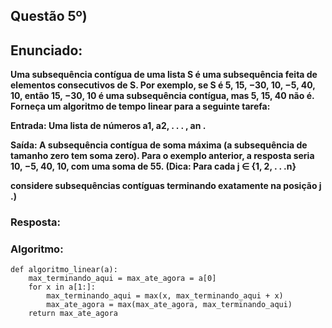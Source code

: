 ## Questão 5º)

## Enunciado:

__Uma subsequência contígua de uma lista S é uma subsequência feita de elementos consecutivos de S. Por exemplo, se S é 5, 15, −30, 10, −5, 40, 10, então 15, −30, 10 é uma subsequência contígua, mas 5, 15, 40 não é. Forneça um algoritmo de tempo linear para a seguinte tarefa:__ 

__Entrada: Uma lista de números a1, a2, . . . , an .__

__Saída: A subsequência contígua de soma máxima (a subsequência de tamanho zero tem soma zero). Para o exemplo anterior, a resposta seria 10, −5, 40, 10, com uma soma de 55. (Dica: Para cada j ∈ {1, 2, . . .n}__

__considere subsequências contíguas terminando exatamente na posição j .)__

### Resposta:

### Algoritmo:

```
def algoritmo_linear(a):
    max_terminando_aqui = max_ate_agora = a[0]
    for x in a[1:]:
        max_terminando_aqui = max(x, max_terminando_aqui + x)
        max_ate_agora = max(max_ate_agora, max_terminando_aqui)
    return max_ate_agora
```
